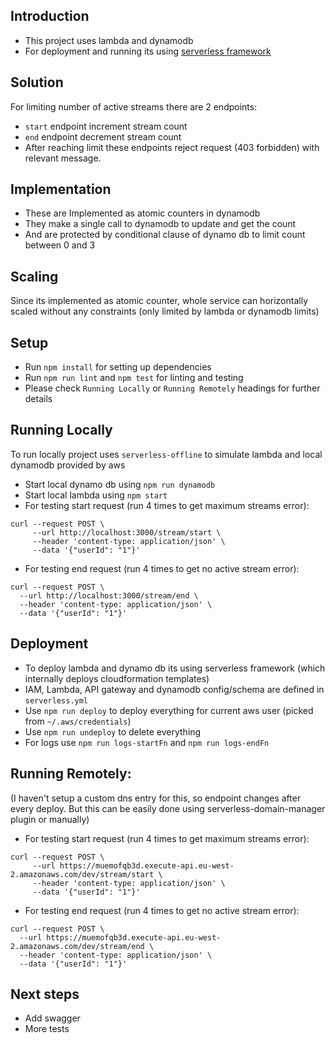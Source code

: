 ## Introduction
- This project uses lambda and dynamodb
- For deployment and running its using [serverless framework](https://serverless.com/)

## Solution
For limiting number of active streams there are 2 endpoints:
- `start` endpoint increment stream count
- `end` endpoint decrement stream count
- After reaching limit these endpoints reject request (403 forbidden) with relevant message.

## Implementation
- These are Implemented as atomic counters in dynamodb
- They make a single call to dynamodb to update and get the count
- And are protected by conditional clause of dynamo db to limit count between 0 and 3

## Scaling
Since its implemented as atomic counter, whole service can horizontally scaled without
any constraints (only limited by lambda or dynamodb limits)

## Setup
- Run `npm install` for setting up dependencies
- Run `npm run lint` and `npm test` for linting and testing
- Please check `Running Locally` or `Running Remotely` headings for further details
   
## Running Locally
To run locally project uses `serverless-offline` to simulate lambda and local dynamodb provided by aws
- Start local dynamo db using `npm run dynamodb`
- Start local lambda using `npm start`
- For testing start request (run 4 times to get maximum streams error):
```
curl --request POST \
     --url http://localhost:3000/stream/start \
     --header 'content-type: application/json' \
     --data '{"userId": "1"}'
```
- For testing end request (run 4 times to get no active stream error):
```
curl --request POST \
  --url http://localhost:3000/stream/end \
  --header 'content-type: application/json' \
  --data '{"userId": "1"}'
```

## Deployment
- To deploy lambda and dynamo db its using serverless framework (which internally deploys cloudformation templates)
- IAM, Lambda, API gateway and dynamodb config/schema are defined in `serverless.yml`
- Use `npm run deploy` to deploy everything for current aws user (picked from `~/.aws/credentials`)
- Use `npm run undeploy` to delete everything
- For logs use `npm run logs-startFn` and `npm run logs-endFn`

## Running Remotely:
(I haven't setup a custom dns entry for this, so endpoint changes after every deploy.
But this can be easily done using serverless-domain-manager plugin or manually)

- For testing start request (run 4 times to get maximum streams error):
```
curl --request POST \
     --url https://muemofqb3d.execute-api.eu-west-2.amazonaws.com/dev/stream/start \
     --header 'content-type: application/json' \
     --data '{"userId": "1"}'
```
- For testing end request (run 4 times to get no active stream error):
```
curl --request POST \
  --url https://muemofqb3d.execute-api.eu-west-2.amazonaws.com/dev/stream/end \
  --header 'content-type: application/json' \
  --data '{"userId": "1"}'
```

## Next steps
- Add swagger
- More tests
